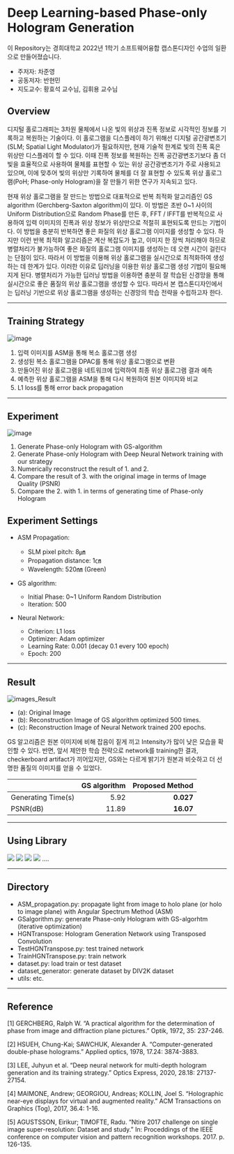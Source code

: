 # Deep Learning-based Phase-only Hologram Generation
이 Repository는 경희대학교 2022년 1학기 소프트웨어융합 캡스톤디자인 수업의 일환으로 만들어졌습니다.
- 주저자: 차준영
- 공동저자: 반현민
- 지도교수: 황효석 교수님, 김휘용 교수님

## Overview
디지털 홀로그래피는 3차원 물체에서 나온 빛의 위상과 진폭 정보로 시각적인 정보를 기록하고 복원하는 기술이다. 이 홀로그램을 디스플레이 하기 위해선 디지털 공간광변조기(SLM; Spatial Light Modulator)가 필요하지만, 현재 기술적 한계로 빛의 진폭 혹은 위상만 디스플레이 할 수 있다. 이때 진폭 정보를 복원하는 진폭 공간광변조기보다 좀 더 빛을 효율적으로 사용하여 물체를 표현할 수 있는 위상 공간광변조기가 주로 사용되고 있으며, 이에 맞추어 빛의 위상만 기록하여 물체를 더 잘 표현할 수 있도록 위상 홀로그램(PoH; Phase-only Hologram)을 잘 만들기 위한 연구가 지속되고 있다. 

현재 위상 홀로그램을 잘 만드는 방법으로 대표적으로 반복 최적화 알고리즘인 GS algorithm (Gerchberg-Saxton algorithm)이 있다. 이 방법은 초반 0~1 사이의 Uniform Distribution으로 Random Phase를 만든 후, FFT / IFFT를 반복적으로 사용하여 입력 이미지의 진폭과 위상 정보가 위상만으로 적절히 표현되도록 만드는 기법이다. 이 방법을 충분히 반복하면 좋은 화질의 위상 홀로그램 이미지를 생성할 수 있다. 하지만 이런 반복 최적화 알고리즘은 계산 복잡도가 높고, 이미지 한 장씩 처리해야 하므로 병렬처리가 불가능하여 좋은 화질의 홀로그램 이미지를 생성하는 데 오랜 시간이 걸린다는 단점이 있다. 따라서 이 방법을 이용해 위상 홀로그램을 실시간으로 최적화하여 생성하는 데 한계가 있다. 이러한 이유로 딥러닝을 이용한 위상 홀로그램 생성 기법이 필요해지게 된다. 병렬처리가 가능한 딥러닝 방법을 이용하면 충분히 잘 학습된 신경망을 통해 실시간으로 좋은 품질의 위상 홀로그램을 생성할 수 있다. 따라서 본 캡스톤디자인에서는 딥러닝 기반으로 위상 홀로그램을 생성하는 신경망의 학습 전략을 수립하고자 한다.

------
## Training Strategy
![image](https://user-images.githubusercontent.com/34412522/174341940-e6a6309b-8dc6-4809-9683-9f1da5d92a1c.png)

1. 입력 이미지를 ASM을 통해 복소 홀로그램 생성
2. 생성된 복소 홀로그램을 DPAC를 통해 위상 홀로그램으로 변환
3. 만들어진 위상 홀로그램을 네트워크에 입력하여 최종 위상 홀로그램 결과 예측
4. 예측한 위상 홀로그램을 ASM을 통해 다시 복원하여 원본 이미지와 비교
5. L1 loss를 통해 error back propagation

------
## Experiment
![image](https://user-images.githubusercontent.com/34412522/174344369-a81a73d7-812e-4e07-b845-45bff754ce0e.png)


1. Generate Phase-only Hologram with GS-algorithm
2. Generate Phase-only Hologram with Deep Neural Network training with our strategy
3. Numerically reconstruct the result of 1. and 2.
4. Compare the result of 3. with the original image in terms of Image Quality (PSNR)
5. Compare the 2. with 1. in terms of generating time of Phase-only Hologram

## Experiment Settings
- ASM Propagation:
  - SLM pixel pitch: 8㎛
  - Propagation distance: 1㎝
  - Wavelength: 520㎚ (Green)

- GS algorithm:
  - Initial Phase: 0~1 Uniform Random Distribution
  - Iteration: 500

- Neural Network:
  - Criterion: L1 loss
  - Optimizer: Adam optimizer
  - Learning Rate: 0.001 (decay 0.1 every 100 epoch)
  - Epoch: 200


------
## Result
![images_Result](https://user-images.githubusercontent.com/34412522/173363473-d500f32b-f18a-4464-83cd-0707fbca3dbe.png)

- (a): Original Image
- (b): Reconstruction Image of GS algorithm optimized 500 times.
- (c): Reconstruction Image of Neural Network trained 200 epochs.

GS 알고리즘은 원본 이미지에 비해 잡음이 짙게 끼고 Intensity가 많이 낮은 모습을 확인할 수 있다. 반면, 앞서 제안한 학습 전략으로 network를 training한 결과, checkerboard artifact가 끼어있지만, GS와는 다르게 밝기가 원본과 비슷하고 더 선명한 품질의 이미지를 얻을 수 있었다.

|  | GS algorithm | Proposed Method |
|---|---:|---:|
|Generating Time(s)|5.92|**0.027**|
|PSNR(dB)|11.89|**16.07**|


------
## Using Library
<img src="https://img.shields.io/badge/numpy-1.20.3-yellowgreen"/> 
<img src="https://img.shields.io/badge/opencv-4.5.5.64-yellowgreen"/> 
<img src="https://img.shields.io/badge/pytorch-1.11.0-red"/> 
<img src="https://img.shields.io/badge/torchvision-0.12.0-red"/> 
....


------
## Directory
- ASM_propagation.py: propagate light from image to holo plane (or holo to image plane) with Angular Spectrum Method (ASM)
- GSalgorithm.py: generate Phase-only Hologram with GS-algorhtm (iterative optimization)
- HGNTranspose: Hologram Generation Network using Transposed Convolution
- TestHGNTranspose.py: test trained network
- TrainHGNTranspose.py: train network
- dataset.py: load train or test dataset
- dataset_generator: generate dataset by DIV2K dataset
- utils: etc.


------
## Reference
[1] GERCHBERG, Ralph W. “A practical algorithm for the determination of phase from image and diffraction plane pictures.” Optik, 1972, 35: 237-246.

[2] HSUEH, Chung-Kai; SAWCHUK, Alexander A. “Computer-generated double-phase holograms.” Applied optics, 1978, 17.24: 3874-3883.

[3] LEE, Juhyun et al. “Deep neural network for multi-depth hologram generation and its training strategy.” Optics Express, 2020, 28.18: 27137-27154.

[4] MAIMONE, Andrew; GEORGIOU, Andreas; KOLLIN, Joel S. “Holographic near-eye displays for virtual and augmented reality.” ACM Transactions on Graphics (Tog), 2017, 36.4: 1-16.

[5] AGUSTSSON, Eirikur; TIMOFTE, Radu. “Ntire 2017 challenge on single image super-resolution: Dataset and study.” In: Proceddings of the IEEE conference on computer vision and pattern recognition workshops. 2017. p. 126-135.
